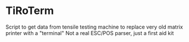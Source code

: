 # TiRoTerm
Script to get data from tensile testing machine to replace very old matrix printer with a "terminal"
Not a real ESC/POS parser, just a first aid kit 